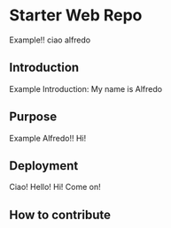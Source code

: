 # Starter Web Repo

Example!! ciao alfredo

## Introduction

Example Introduction: My name is Alfredo

## Purpose

Example Alfredo!! Hi!

## Deployment

Ciao! Hello! Hi! Come on!


## How to contribute
